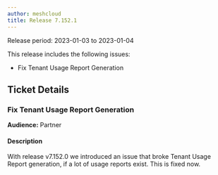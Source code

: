 ```yaml
---
author: meshcloud
title: Release 7.152.1
---
```


Release period: 2023-01-03 to 2023-01-04

This release includes the following issues:
* Fix Tenant Usage Report Generation
<!--truncate-->

## Ticket Details
### Fix Tenant Usage Report Generation
**Audience:** Partner<br>

#### Description
With release v7.152.0 we introduced an issue that broke
Tenant Usage Report generation, if a lot of usage reports
exist. This is fixed now.

